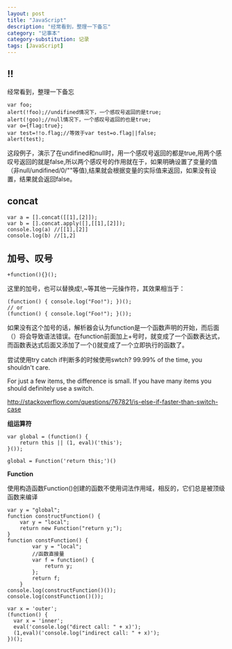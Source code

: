 ```yaml
---
layout: post
title: "JavaScript"
description: "经常看到，整理一下备忘"
category: "记事本"
category-substitution: 记录
tags: [JavaScript]
---
```



## !!

经常看到，整理一下备忘

    var foo;  
    alert(!foo);//undifined情况下，一个感叹号返回的是true;  
    alert(!goo);//null情况下，一个感叹号返回的也是true;  
    var o={flag:true};  
    var test=!!o.flag;//等效于var test=o.flag||false;  
    alert(test);  

这段例子，演示了在undifined和null时，用一个感叹号返回的都是true,用两个感叹号返回的就是false,所以两个感叹号的作用就在于，如果明确设置了变量的值（非null/undifined/0/""等值),结果就会根据变量的实际值来返回，如果没有设置，结果就会返回false。
<!-- more -->
## concat

    var a = [].concat([[1],[2]]);
    var b = [].concat.apply([],[[1],[2]]);
    console.log(a) //[[1],[2]]
    console.log(b) //[1,2]

## 加号、叹号

    +function(){}();

这里的加号，也可以替换成!,~等其他一元操作符，其效果相当于：

    (function() { console.log("Foo!"); })();
    // or
    (function() { console.log("Foo!"); }());

如果没有这个加号的话，解析器会认为function是一个函数声明的开始，而后面（）将会导致语法错误。在function前面加上+号时，就变成了一个函数表达式，而函数表达式后面又添加了一个()就变成了一个立即执行的函数了。

尝试使用try catch
if判断多的时候使用swtch?
99.99% of the time, you shouldn't care.

For just a few items, the difference is small. If you have many items you should definitely use a switch.

http://stackoverflow.com/questions/767821/is-else-if-faster-than-switch-case


**组运算符**

    var global = (function() { 
        return this || (1, eval)('this'); 
    }());

    global = Function('return this;')()

**Function**

使用构造函数Function()创建的函数不使用词法作用域，相反的，它们总是被顶级函数来编译

    var y = "global";
    function constructFunction() {
        var y = "local";
        return new Function("return y;");
    }
    function constFunction() {
            var y = "local";
            //函数直接量 
            var f = function() {
                return y;
            };
            return f;
        }
    console.log(constructFunction()());
    console.log(constFunction()());

    var x = 'outer';
    (function() {
      var x = 'inner';
      eval('console.log("direct call: " + x)'); 
      (1,eval)('console.log("indirect call: " + x)'); 
    })();








    






